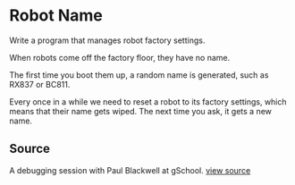 # Robot Name

Write a program that manages robot factory settings.

When robots come off the factory floor, they have no name.

The first time you boot them up, a random name is generated, such as RX837 or BC811.

Every once in a while we need to reset a robot to its factory settings, which means that their name gets wiped. The next time you ask, it gets a new name.



## Source

A debugging session with Paul Blackwell at gSchool. [view source](http://gschool.it)
